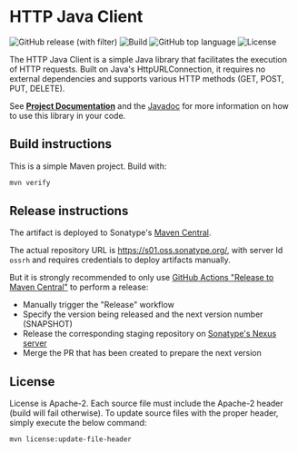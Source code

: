 # HTTP Java Client

![GitHub release (with filter)](https://img.shields.io/github/v/release/metricshub/http)
![Build](https://img.shields.io/github/actions/workflow/status/metricshub/http/deploy.yml)
![GitHub top language](https://img.shields.io/github/languages/top/metricshub/http)
![License](https://img.shields.io/github/license/metricshub/http)

The HTTP Java Client is a simple Java library that facilitates the execution of HTTP requests. Built on Java's HttpURLConnection, it requires no external dependencies and supports various HTTP methods (GET, POST, PUT, DELETE).

See **[Project Documentation](https://metricshub.org/http)** and the [Javadoc](https://metricshub.org/http/apidocs) for more information on how to use this library in your code.

## Build instructions

This is a simple Maven project. Build with:

```bash
mvn verify
```

## Release instructions

The artifact is deployed to Sonatype's [Maven Central](https://central.sonatype.com/).

The actual repository URL is https://s01.oss.sonatype.org/, with server Id `ossrh` and requires credentials to deploy
artifacts manually.

But it is strongly recommended to only use [GitHub Actions "Release to Maven Central"](actions/workflows/release.yml) to perform a release:

* Manually trigger the "Release" workflow
* Specify the version being released and the next version number (SNAPSHOT)
* Release the corresponding staging repository on [Sonatype's Nexus server](https://s01.oss.sonatype.org/)
* Merge the PR that has been created to prepare the next version

## License

License is Apache-2. Each source file must include the Apache-2 header (build will fail otherwise).
To update source files with the proper header, simply execute the below command:

```bash
mvn license:update-file-header
```
